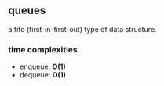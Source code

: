 ## queues
a fifo (first-in-first-out) type of data structure.

### time complexities
- enqueue: **O(1)**
- dequeue: **O(1)**
